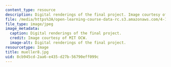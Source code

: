 ```yaml
---
content_type: resource
description: Digital renderings of the final project. Image courtesy of MIT OCW.
file: /media/https%3A/open-learning-course-data-rc.s3.amazonaws.com/4-125b-architecture-studio-building-in-landscapes-fall-2005/8cb945cd2aa6e435d27b56790eff099c_mueller8.jpg
file_type: image/jpeg
image_metadata:
  caption: Digital renderings of the final project.
  credit: Image courtesy of MIT OCW.
  image-alt: Digital renderings of the final project.
resourcetype: Image
title: mueller8.jpg
uid: 8cb945cd-2aa6-e435-d27b-56790eff099c
---
```

